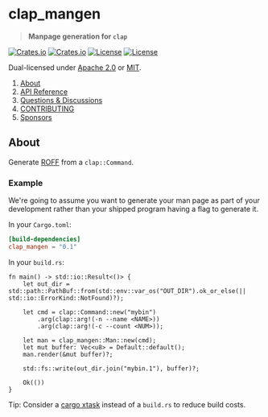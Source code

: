 <!-- omit in TOC -->
# clap_mangen

> **Manpage generation for `clap`**

[![Crates.io](https://img.shields.io/crates/v/clap_mangen?style=flat-square)](https://crates.io/crates/clap_mangen)
[![Crates.io](https://img.shields.io/crates/d/clap_mangen?style=flat-square)](https://crates.io/crates/clap_mangen)
[![License](https://img.shields.io/badge/license-Apache%202.0-blue?style=flat-square)](https://github.com/clap-rs/clap/blob/clap_mangen-v0.2.1/LICENSE-APACHE)
[![License](https://img.shields.io/badge/license-MIT-blue?style=flat-square)](https://github.com/clap-rs/clap/blob/clap_mangen-v0.2.1/LICENSE-MIT)

Dual-licensed under [Apache 2.0](LICENSE-APACHE) or [MIT](LICENSE-MIT).

1. [About](#about)
2. [API Reference](https://docs.rs/clap_mangen)
3. [Questions & Discussions](https://github.com/clap-rs/clap/discussions)
4. [CONTRIBUTING](https://github.com/clap-rs/clap/blob/clap_mangen-v0.2.1/clap_mangen/CONTRIBUTING.md)
5. [Sponsors](https://github.com/clap-rs/clap/blob/clap_mangen-v0.2.1/README.md#sponsors)

## About

Generate [ROFF](https://en.wikipedia.org/wiki/Roff_(software)) from a `clap::Command`.

### Example

We're going to assume you want to generate your man page as part of your
development rather than your shipped program having a flag to generate it.

In your `Cargo.toml`:
```toml
[build-dependencies]
clap_mangen = "0.1"
```

In your `build.rs`:
```rust,no_run
fn main() -> std::io::Result<()> {
    let out_dir = std::path::PathBuf::from(std::env::var_os("OUT_DIR").ok_or_else(|| std::io::ErrorKind::NotFound)?);

    let cmd = clap::Command::new("mybin")
        .arg(clap::arg!(-n --name <NAME>))
        .arg(clap::arg!(-c --count <NUM>));

    let man = clap_mangen::Man::new(cmd);
    let mut buffer: Vec<u8> = Default::default();
    man.render(&mut buffer)?;

    std::fs::write(out_dir.join("mybin.1"), buffer)?;

    Ok(())
}
```

Tip: Consider a [cargo xtask](https://github.com/matklad/cargo-xtask) instead of a `build.rs` to reduce build costs.
